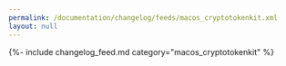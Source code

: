```yaml
---
permalink: /documentation/changelog/feeds/macos_cryptotokenkit.xml
layout: null
---
```

{%- include changelog_feed.md category="macos_cryptotokenkit" %}
